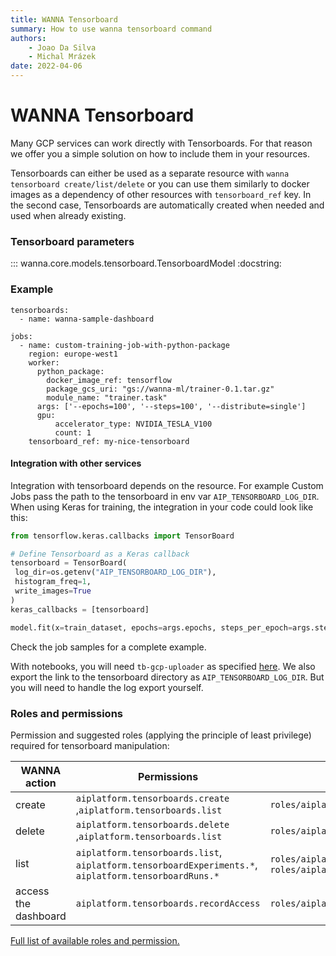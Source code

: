 ```yaml
---
title: WANNA Tensorboard
summary: How to use wanna tensorboard command
authors:
    - Joao Da Silva
    - Michal Mrázek
date: 2022-04-06
---
```


# WANNA Tensorboard
Many GCP services can work directly with Tensorboards. For that reason we offer you
a simple solution on how to include them in your resources.

Tensorboards can either be used as a separate resource with `wanna tensorboard create/list/delete`
or you can use them similarly to docker images as a dependency of other resources with `tensorboard_ref` key. In the second case,
Tensorboards are automatically created when needed and used when already existing.

### Tensorboard parameters
::: wanna.core.models.tensorboard.TensorboardModel
    :docstring:

### Example
```
tensorboards:
  - name: wanna-sample-dashboard

jobs:
  - name: custom-training-job-with-python-package
    region: europe-west1
    worker:
      python_package:
        docker_image_ref: tensorflow
        package_gcs_uri: "gs://wanna-ml/trainer-0.1.tar.gz"
        module_name: "trainer.task"
      args: ['--epochs=100', '--steps=100', '--distribute=single']
      gpu:
          accelerator_type: NVIDIA_TESLA_V100
          count: 1
    tensorboard_ref: my-nice-tensorboard
```

#### Integration with other services
Integration with tensorboard depends on the resource. For example Custom Jobs
pass the path to the tensorboard in env var `AIP_TENSORBOARD_LOG_DIR`.
When using Keras for training, the integration in your code could look like this:

```python
from tensorflow.keras.callbacks import TensorBoard

# Define Tensorboard as a Keras callback
tensorboard = TensorBoard(
 log_dir=os.getenv("AIP_TENSORBOARD_LOG_DIR"),
 histogram_freq=1,
 write_images=True
)
keras_callbacks = [tensorboard]

model.fit(x=train_dataset, epochs=args.epochs, steps_per_epoch=args.steps, callbacks=keras_callbacks)
```
Check the job samples for a complete example.

With notebooks, you will need `tb-gcp-uploader` as specified [here](https://cloud.google.com/vertex-ai/docs/experiments/tensorboard-overview).
We also export the link to the tensorboard directory as `AIP_TENSORBOARD_LOG_DIR`. But you will
need to handle the log export yourself. 

### Roles and permissions
Permission and suggested roles (applying the principle of least privilege) required for tensorboard manipulation:

| WANNA action  | Permissions | Suggested Roles  |
| -----------   | ----------- | ------ |
| create  | `aiplatform.tensorboards.create` ,`aiplatform.tensorboards.list`       | `roles/aiplatform.user`     |
| delete  | `aiplatform.tensorboards.delete` ,`aiplatform.tensorboards.list`        | `roles/aiplatform.user`       |
| list    | `aiplatform.tensorboards.list`, `aiplatform.tensorboardExperiments.*`, `aiplatform.tensorboardRuns.*`        | `roles/aiplatform.viewer` , `roles/aiplatform.user`      |
| access the dashboard    | `aiplatform.tensorboards.recordAccess` | `roles/aiplatform.tensorboardWebAppUser`  |

[Full list of available roles and permission.](https://cloud.google.com/vertex-ai/docs/general/access-control)